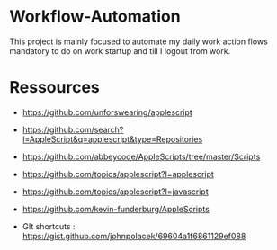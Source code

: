 # Workflow-Automation
This project is mainly focused to automate my daily work action flows mandatory to do on work startup and till I logout from work. 

# Ressources

- https://github.com/unforswearing/applescript
- https://github.com/search?l=AppleScript&q=applescript&type=Repositories
- https://github.com/abbeycode/AppleScripts/tree/master/Scripts
- https://github.com/topics/applescript?l=applescript
- https://github.com/topics/applescript?l=javascript
- https://github.com/kevin-funderburg/AppleScripts

- GIt shortcuts : https://gist.github.com/johnpolacek/69604a1f6861129ef088
